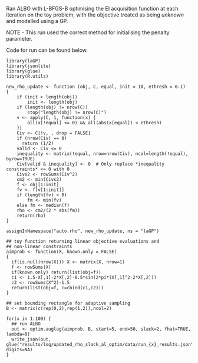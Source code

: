 Ran ALBO with L-BFGS-B optimising the EI acquisition function at each iteration on
the toy problem, with the objective treated as being *unknown* and modelled using a GP.

NOTE - This run used the correct method for initialising the penalty parameter.

Code for run can be found below.

```
library(laGP)
library(jsonlite)
library(glue)
library(R.utils)

new_rho_update <- function (obj, C, equal, init = 10, ethresh = 0.1)
{
    if (init > length(obj))
        init <- length(obj)
    if (length(obj) != nrow(C))
        stop("length(obj) != nrow(C)")
    v <- apply(C, 1, function(x) {
        all(x[!equal] <= 0) && all(abs(x[equal]) < ethresh)
    })
    Civ <- C[!v, , drop = FALSE]
    if (nrow(Civ) == 0)
      return (1/2)
    valid <- Civ <= 0
    inequality <- matrix(!equal, nrow=nrow(Civ), ncol=length(!equal), byrow=TRUE)
    Civ[valid & inequality] <- 0  # Only replace *inequality constraints* <= 0 with 0
    Civs2 <- rowSums(Civ^2)
    cm2 <- min(Civs2)
    f <- obj[1:init]
    fv <- f[v[1:init]]
    if (length(fv) > 0)
        fm <- min(fv)
    else fm <- median(f)
    rho <- cm2/(2 * abs(fm))
    return(rho)
}

assignInNamespace("auto.rho", new_rho_update, ns = "laGP")

## toy function returning linear objective evaluations and
## non-linear constraints
aimprob <- function(X, known.only = FALSE)
{
  if(is.null(nrow(X))) X <- matrix(X, nrow=1)
  f <- rowSums(X)
  if(known.only) return(list(obj=f))
  c1 <- 1.5-X[,1]-2*X[,2]-0.5*sin(2*pi*(X[,1]^2-2*X[,2]))
  c2 <- rowSums(X^2)-1.5
  return(list(obj=f, c=cbind(c1,c2)))
}

## set bounding rectangle for adaptive sampling
B <- matrix(c(rep(0,2),rep(1,2)),ncol=2)

for(x in 1:100) {
  ## run ALBO
  out <- optim.auglag(aimprob, B, start=5, end=50, slack=2, fhat=TRUE, lambda=0)
  write_json(out, glue("results/lsq/updated_rho_slack_al_optim/data/run_{x}_results.json"), digits=NA)
}
```


